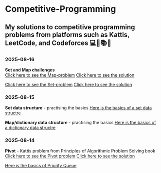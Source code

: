 # Competitive-Programming
My solutions to competitive programming problems from platforms such as Kattis, LeetCode, and Codeforces 💻🚀📚✅
-------------------------------------------------------------------------------------------------------------------

### 2025-08-16
**Set and Map challenges**  
[Click here to see the Map-problem](https://open.kattis.com/problems/babelfish)
[Click here to see the solution](https://github.com/FaisalDev09/Competitve-programming/blob/main/babelfish.py)

[Click here to see the Set-problem](https://open.kattis.com/problems/securedoors)
[Click here to see the solution](https://github.com/FaisalDev09/Competitve-programming/blob/main/secure_doors.py)

### 2025-08-15
**Set data structure** - practising the basics 
[Here is the basics of a set data structre](https://github.com/FaisalDev09/Competitve-programming/blob/main/set.pract.py)

**Map/dictionary data structure** - practising the basics
[Here is the basics of a dictionary data structre](https://github.com/FaisalDev09/Competitve-programming/blob/main/map.prac.py)

### 2025-08-14
**Pivot** - Kattis problem from Principles of Algorithmic Problem Solving book
[Click here to see the Pivot problem](https://open.kattis.com/problems/pivot)
[Click here to see the solution](https://github.com/FaisalDev09/Competitve-programming/blob/main/privot.py)  

[Here is the basics of Priority Queue](https://github.com/FaisalDev09/Competitve-programming/blob/main/priority_queue.py)






